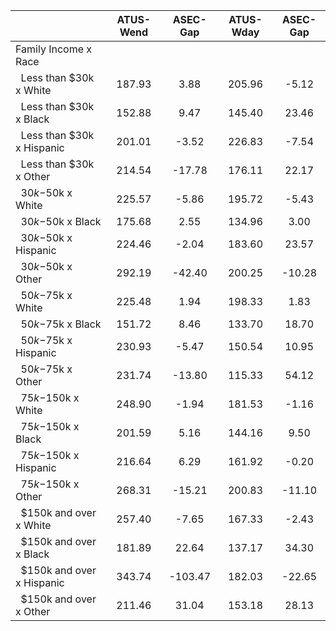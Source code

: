 
|                      |    ATUS-Wend |     ASEC-Gap |    ATUS-Wday |     ASEC-Gap |
| -------------------- | :----------: | :----------: | :----------: | :----------: |
| Family Income x Race |              |              |              |              |
| &nbsp;&nbsp;Less than $30k x White |       187.93 |         3.88 |       205.96 |        -5.12 |
| &nbsp;&nbsp;Less than $30k x Black |       152.88 |         9.47 |       145.40 |        23.46 |
| &nbsp;&nbsp;Less than $30k x Hispanic |       201.01 |        -3.52 |       226.83 |        -7.54 |
| &nbsp;&nbsp;Less than $30k x Other |       214.54 |       -17.78 |       176.11 |        22.17 |
| &nbsp;&nbsp;$30k-$50k x White |       225.57 |        -5.86 |       195.72 |        -5.43 |
| &nbsp;&nbsp;$30k-$50k x Black |       175.68 |         2.55 |       134.96 |         3.00 |
| &nbsp;&nbsp;$30k-$50k x Hispanic |       224.46 |        -2.04 |       183.60 |        23.57 |
| &nbsp;&nbsp;$30k-$50k x Other |       292.19 |       -42.40 |       200.25 |       -10.28 |
| &nbsp;&nbsp;$50k-$75k x White |       225.48 |         1.94 |       198.33 |         1.83 |
| &nbsp;&nbsp;$50k-$75k x Black |       151.72 |         8.46 |       133.70 |        18.70 |
| &nbsp;&nbsp;$50k-$75k x Hispanic |       230.93 |        -5.47 |       150.54 |        10.95 |
| &nbsp;&nbsp;$50k-$75k x Other |       231.74 |       -13.80 |       115.33 |        54.12 |
| &nbsp;&nbsp;$75k-$150k x White |       248.90 |        -1.94 |       181.53 |        -1.16 |
| &nbsp;&nbsp;$75k-$150k x Black |       201.59 |         5.16 |       144.16 |         9.50 |
| &nbsp;&nbsp;$75k-$150k x Hispanic |       216.64 |         6.29 |       161.92 |        -0.20 |
| &nbsp;&nbsp;$75k-$150k x Other |       268.31 |       -15.21 |       200.83 |       -11.10 |
| &nbsp;&nbsp;$150k and over x White |       257.40 |        -7.65 |       167.33 |        -2.43 |
| &nbsp;&nbsp;$150k and over x Black |       181.89 |        22.64 |       137.17 |        34.30 |
| &nbsp;&nbsp;$150k and over x Hispanic |       343.74 |      -103.47 |       182.03 |       -22.65 |
| &nbsp;&nbsp;$150k and over x Other |       211.46 |        31.04 |       153.18 |        28.13 |

